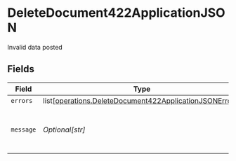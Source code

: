 # DeleteDocument422ApplicationJSON

Invalid data posted


## Fields

| Field                                                                                                                            | Type                                                                                                                             | Required                                                                                                                         | Description                                                                                                                      | Example                                                                                                                          |
| -------------------------------------------------------------------------------------------------------------------------------- | -------------------------------------------------------------------------------------------------------------------------------- | -------------------------------------------------------------------------------------------------------------------------------- | -------------------------------------------------------------------------------------------------------------------------------- | -------------------------------------------------------------------------------------------------------------------------------- |
| `errors`                                                                                                                         | list[[operations.DeleteDocument422ApplicationJSONErrors](undefined/models/operations/deletedocument422applicationjsonerrors.md)] | :heavy_minus_sign:                                                                                                               | N/A                                                                                                                              |                                                                                                                                  |
| `message`                                                                                                                        | *Optional[str]*                                                                                                                  | :heavy_minus_sign:                                                                                                               | N/A                                                                                                                              | The given data was invalid.                                                                                                      |